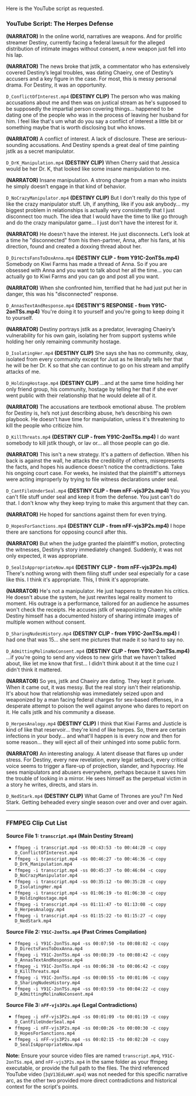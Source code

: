 Here is the YouTube script as requested.

### **YouTube Script: The Herpes Defense**

**(NARRATOR)**
In the online world, narratives are weapons. And for prolific streamer Destiny, currently facing a federal lawsuit for the alleged distribution of intimate images without consent, a new weapon just fell into his lap.

**(NARRATOR)**
The news broke that jstlk, a commentator who has extensively covered Destiny’s legal troubles, was dating Chaeiry, one of Destiny’s accusers and a key figure in the case. For most, this is messy personal drama. For Destiny, it was an opportunity.

`D_ConflictOfInterest.mp4`
**(DESTINY CLIP)**
The person who was making accusations about me and then was on justical stream as he's supposed to be supposedly the impartial person covering things... happened to be dating one of the people who was in the process of leaving her husband for him. I feel like that's um what do you say a conflict of interest a little bit or something maybe that is worth disclosing but who knows.

**(NARRATOR)**
A conflict of interest. A lack of disclosure. These are serious-sounding accusations. And Destiny spends a great deal of time painting jstlk as a secret manipulator.

`D_DrK_Manipulation.mp4`
**(DESTINY CLIP)**
When Cherry said that Jessica would be her Dr. K, that looked like some insane manipulation to me.

**(NARRATOR)**
Insane manipulation. A strong charge from a man who insists he simply doesn’t engage in that kind of behavior.

`D_NoCrazyManipulator.mp4`
**(DESTINY CLIP)**
But I don't really do this type of like the crazy manipulator stuff. Uh, if anything, like if you ask anybody... my biggest problem in relationships is actually very consistently that I just disconnect too much. The idea that I would have the time to like go through and do the crazy manipulator game... I just don't have the interest for it.

**(NARRATOR)**
He doesn't have the interest. He just disconnects. Let’s look at a time he "disconnected" from his then-partner, Anna, after his fans, at his direction, found and created a doxxing thread about her.

`D_DirectsFansToDoxAnna.mp4`
**(DESTINY CLIP - from Y91C-2onTSs.mp4)**
Somebody on Kiwi Farms has made a thread of Anna. So if you are obsessed with Anna and you want to talk about her all the time... you can actually go to Kiwi Farms and you can go and post all you want.

**(NARRATOR)**
When she confronted him, terrified that he had just put her in danger, this was his "disconnected" response.

`D_AnnasTextAndResponse.mp4`
**(DESTINY'S RESPONSE - from Y91C-2onTSs.mp4)**
You're doing it to yourself and you're going to keep doing it to yourself.

**(NARRATOR)**
Destiny portrays jstlk as a predator, leveraging Chaeiry’s vulnerability for his own gain, isolating her from support systems while holding her only remaining community hostage.

`D_IsolatingHer.mp4`
**(DESTINY CLIP)**
She says she has no community, okay, isolated from every community except for Just as he literally tells her that he will be her Dr. K so that she can continue to go on his stream and amplify attacks of me.

`D_HoldingHostage.mp4`
**(DESTINY CLIP)**
...and at the same time holding her only friend group, his community, hostage by telling her that if she ever went public with their relationship that he would delete all of it.

**(NARRATOR)**
The accusations are textbook emotional abuse. The problem for Destiny is, he’s not just describing abuse, he’s describing his own playbook. He doesn't have time for manipulation, unless it's threatening to kill the people who criticize him.

`D_KillThreats.mp4`
**(DESTINY CLIP - from Y91C-2onTSs.mp4)**
I do want somebody to kill jstlk though, or lav or... all those people can go die.

**(NARRATOR)**
This isn't a new strategy. It's a pattern of deflection. When his back is against the wall, he attacks the credibility of others, misrepresents the facts, and hopes his audience doesn't notice the contradictions. Take his ongoing court case. For weeks, he insisted that the plaintiff's attorneys were acting improperly by trying to file witness declarations under seal.

`D_CantFileUnderSeal.mp4`
**(DESTINY CLIP - from nFF-vjs3P2s.mp4)**
You you can't file stuff under seal and keep it from the defense. You just can't do that. I don't know why they keep trying to make this argument that they can.

**(NARRATOR)**
He hoped for sanctions against them for even trying.

`D_HopesForSanctions.mp4`
**(DESTINY CLIP - from nFF-vjs3P2s.mp4)**
I hope there are sanctions for opposing council after this.

**(NARRATOR)**
But when the judge granted the plaintiff's motion, protecting the witnesses, Destiny’s story immediately changed. Suddenly, it was not only expected, it was appropriate.

`D_SealIsAppropriateNow.mp4`
**(DESTINY CLIP - from nFF-vjs3P2s.mp4)**
There's nothing wrong with them filing stuff under seal especially for a case like this. I think it's appropriate. This, I think it's appropriate.

**(NARRATOR)**
He's not a manipulator. He just happens to threaten his critics. He doesn't abuse the system, he just rewrites legal reality moment to moment. His outrage is a performance, tailored for an audience he assumes won't check the receipts. He accuses jstlk of weaponizing Chaeiry, while Destiny himself has a documented history of sharing intimate images of multiple women without consent.

`D_SharingNudesHistory.mp4`
**(DESTINY CLIP - from Y91C-2onTSs.mp4)**
I had one that was 15... she sent me pictures that made it so hard to say no.

`D_AdmittingMolinaNoConsent.mp4`
**(DESTINY CLIP - from Y91C-2onTSs.mp4)**
...if you're going to send any videos to new girls that we haven't talked about, like let me know that first... I didn't think about it at the time cuz I didn't think it mattered.

**(NARRATOR)**
So yes, jstlk and Chaeiry are dating. They kept it private. When it came out, it was messy. But the real story isn't their relationship. It's about how that relationship was immediately seized upon and weaponized by a man facing federal charges for sex-based offenses, in a desperate attempt to poison the well against anyone who dares to report on it. He calls jstlk and his community a disease.

`D_HerpesAnalogy.mp4`
**(DESTINY CLIP)**
I think that Kiwi Farms and Justicle is kind of like that reservoir... they're kind of like herpes. So, there are certain infections in your body... and what'll happen is is every now and then for some reason... they will eject all of their unhinged into some public form.

**(NARRATOR)**
An interesting analogy. A latent disease that flares up under stress. For Destiny, every new revelation, every legal setback, every critical voice seems to trigger a flare-up of projection, slander, and hypocrisy. He sees manipulators and abusers everywhere, perhaps because it saves him the trouble of looking in a mirror. He sees himself as the perpetual victim in a story he writes, directs, and stars in.

`D_NedStark.mp4`
**(DESTINY CLIP)**
What Game of Thrones are you? I'm Ned Stark. Getting beheaded every single season over and over and over again.

---
### **FFMPEG Clip Cut List**

**Source File 1: `transcript.mp4` (Main Destiny Stream)**

*   `ffmpeg -i transcript.mp4 -ss 00:43:53 -to 00:44:20 -c copy D_ConflictOfInterest.mp4`
*   `ffmpeg -i transcript.mp4 -ss 00:46:27 -to 00:46:36 -c copy D_DrK_Manipulation.mp4`
*   `ffmpeg -i transcript.mp4 -ss 00:45:37 -to 00:46:04 -c copy D_NoCrazyManipulator.mp4`
*   `ffmpeg -i transcript.mp4 -ss 00:35:12 -to 00:35:28 -c copy D_IsolatingHer.mp4`
*   `ffmpeg -i transcript.mp4 -ss 01:06:19 -to 01:06:30 -c copy D_HoldingHostage.mp4`
*   `ffmpeg -i transcript.mp4 -ss 01:11:47 -to 01:13:08 -c copy D_HerpesAnalogy.mp4`
*   `ffmpeg -i transcript.mp4 -ss 01:15:22 -to 01:15:27 -c copy D_NedStark.mp4`

**Source File 2: `Y91C-2onTSs.mp4` (Past Crimes Compilation)**

*   `ffmpeg -i Y91C-2onTSs.mp4 -ss 00:07:50 -to 00:08:02 -c copy D_DirectsFansToDoxAnna.mp4`
*   `ffmpeg -i Y91C-2onTSs.mp4 -ss 00:08:39 -to 00:08:42 -c copy D_AnnasTextAndResponse.mp4`
*   `ffmpeg -i Y91C-2onTSs.mp4 -ss 00:06:38 -to 00:06:42 -c copy D_KillThreats.mp4`
*   `ffmpeg -i Y91C-2onTSs.mp4 -ss 00:00:55 -to 00:01:06 -c copy D_SharingNudesHistory.mp4`
*   `ffmpeg -i Y91C-2onTSs.mp4 -ss 00:03:59 -to 00:04:22 -c copy D_AdmittingMolinaNoConsent.mp4`

**Source File 3: `nFF-vjs3P2s.mp4` (Legal Contradictions)**

*   `ffmpeg -i nFF-vjs3P2s.mp4 -ss 00:01:09 -to 00:01:19 -c copy D_CantFileUnderSeal.mp4`
*   `ffmpeg -i nFF-vjs3P2s.mp4 -ss 00:00:26 -to 00:00:30 -c copy D_HopesForSanctions.mp4`
*   `ffmpeg -i nFF-vjs3P2s.mp4 -ss 00:02:15 -to 00:02:20 -c copy D_SealIsAppropriateNow.mp4`

**Note:** Ensure your source video files are named `transcript.mp4`, `Y91C-2onTSs.mp4`, and `nFF-vjs3P2s.mp4` in the same folder as your ffmpeg executable, or provide the full path to the files. The third referenced YouTube video (`3qV13EdLmWY.mp4`) was not needed for this specific narrative arc, as the other two provided more direct contradictions and historical context for the script's points.
